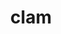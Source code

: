 ---
category: 4-letters
denotation: null
name: clam
reference_link: https://www.etymonline.com/word/clam
root_language: null
root_name: null
title: clam
type: free
word_sums:
- respelling: clam
  sum: 'Clam + '
---